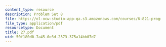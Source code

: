 ```yaml
---
content_type: resource
description: Problem Set 8
file: https://ol-ocw-studio-app-qa.s3.amazonaws.com/courses/6-821-programming-languages-fall-2002/50f180d07a450e3d2373375a14bb07d7_27.pdf
file_type: application/pdf
resourcetype: Document
title: 27.pdf
uid: 50f180d0-7a45-0e3d-2373-375a14bb07d7
---
```

